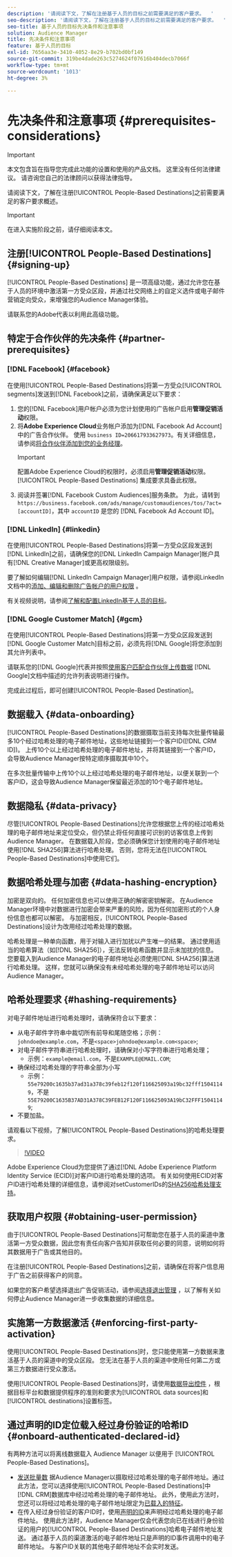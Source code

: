 ```yaml
---
description: '请阅读下文，了解在注册基于人员的目标之前需要满足的客户要求。  '
seo-description: '请阅读下文，了解在注册基于人员的目标之前需要满足的客户要求。  '
seo-title: 基于人员的目标先决条件和注意事项
solution: Audience Manager
title: 先决条件和注意事项
feature: 基于人员的目标
exl-id: 7656aa3e-3410-4052-8e29-b702bd0bf149
source-git-commit: 319be4dade263c5274624f07616b404decb7066f
workflow-type: tm+mt
source-wordcount: '1013'
ht-degree: 3%

---
```


# 先决条件和注意事项 {#prerequisites-considerations}

>[!IMPORTANT]
>本文包含旨在指导您完成此功能的设置和使用的产品文档。 这里没有任何法律建议。 请咨询您自己的法律顾问以获得法律指导。

请阅读下文，了解在注册[!UICONTROL People-Based Destinations]之前需要满足的客户要求概述。

>[!IMPORTANT]
> 在进入实施阶段之前，请仔细阅读本文。

## 注册[!UICONTROL People-Based Destinations] {#signing-up}

[!UICONTROL People-Based Destinations] 是一项高级功能，通过允许您在基于人员的环境中激活第一方受众区段，并通过社交网络上的自定义选件或电子邮件营销定向受众，来增强您的Audience Manager体验。

请联系您的Adobe代表以利用此高级功能。

## 特定于合作伙伴的先决条件 {#partner-prerequisites}

### [!DNL Facebook] {#facebook}

在使用[!UICONTROL People-Based Destinations]将第一方受众[!UICONTROL segments]发送到[!DNL Facebook]之前，请确保满足以下要求：

1. 您的[!DNL Facebook]用户帐户必须为您计划使用的广告帐户启用&#x200B;**管理促销活动**&#x200B;权限。
2. 将&#x200B;**Adobe Experience Cloud**&#x200B;业务帐户添加为[!DNL Facebook Ad Account]中的广告合作伙伴。 使用 `business ID=206617933627973`。有关详细信息，请参阅[将合作伙伴添加到您的业务经理](https://www.facebook.com/business/help/1717412048538897)。
   >[!IMPORTANT]
   > 配置Adobe Experience Cloud的权限时，必须启用&#x200B;**管理促销活动**&#x200B;权限。 [!UICONTROL People-Based Destinations] 集成要求具备此权限。
3. 阅读并签署[!DNL Facebook Custom Audiences]服务条款。 为此，请转到 `https://business.facebook.com/ads/manage/customaudiences/tos/?act=[accountID]`，其中 `accountID` 是您的 [!DNL Facebook Ad Account ID]。

### [!DNL LinkedIn] {#linkedin}

在使用[!UICONTROL People-Based Destinations]将第一方受众区段发送到[!DNL LinkedIn]之前，请确保您的[!DNL LinkedIn Campaign Manager]帐户具有[!DNL Creative Manager]或更高权限级别。

要了解如何编辑[!DNL LinkedIn Campaign Manager]用户权限，请参阅LinkedIn文档中的[添加、编辑和删除广告帐户的用户权限](https://www.linkedin.com/help/lms/answer/5753) 。

有关视频说明，请参阅[了解和配置LinkedIn基于人员的目标](https://experienceleague.adobe.com/docs/audience-manager-learn/tutorials/data-activation/people-based-destinations/understanding-and-configuring-the-linkedin-pbd.html)。

### [!DNL Google Customer Match] {#gcm}

在使用[!UICONTROL People-Based Destinations]将第一方受众区段发送到[!DNL Google Customer Match]目标之前，必须先将[!DNL Google]将您添加到其允许列表中。

请联系您的[!DNL Google]代表并按照[使用客户匹配合作伙伴上传数据](https://support.google.com/google-ads/answer/7361372?hl=en&amp;ref_topic=6296507) [!DNL Google]文档中描述的允许列表说明进行操作。

完成此过程后，即可创建[!UICONTROL People-Based Destination]。

## 数据载入 {#data-onboarding}

[!UICONTROL People-Based Destinations]的数据摄取当前支持每次批量传输最多10个经过哈希处理的电子邮件地址，这些地址链接到一个客户ID([!DNL CRM ID])。 上传10个以上经过哈希处理的电子邮件地址，并将其链接到一个客户ID，会导致Audience Manager按特定顺序摄取其中10个。

在多次批量传输中上传10个以上经过哈希处理的电子邮件地址，以便关联到一个客户ID，这会导致Audience Manager保留最近添加的10个电子邮件地址。

## 数据隐私 {#data-privacy}

尽管[!UICONTROL People-Based Destinations]允许您根据您上传的经过哈希处理的电子邮件地址来定位受众，但仍禁止将任何直接可识别的访客信息上传到Audience Manager。 在数据载入阶段，您必须确保您计划使用的电子邮件地址使用[!DNL SHA256]算法进行哈希处理。 否则，您将无法在[!UICONTROL People-Based Destinations]中使用它们。

## 数据哈希处理与加密 {#data-hashing-encryption}

加密是双向的。 任何加密信息也可以使用正确的解密密钥解密。 在Audience Manager环境中对数据进行加密会带来严重的风险，因为任何加密形式的个人身份信息也都可以解密。 与加密相反，[!UICONTROL People-Based Destinations]设计为改用经过哈希处理的数据。

哈希处理是一种单向函数，用于对输入进行加扰以产生唯一的结果。 通过使用适当的哈希算法（如[!DNL SHA256]），无法反转哈希函数并显示未加扰的信息。 您要载入到Audience Manager的电子邮件地址必须使用[!DNL SHA256]算法进行哈希处理。 这样，您就可以确保没有未经哈希处理的电子邮件地址可以访问Audience Manager。

## 哈希处理要求 {#hashing-requirements}

对电子邮件地址进行哈希处理时，请确保符合以下要求：

* 从电子邮件字符串中裁切所有前导和尾随空格；示例：`johndoe@example.com`，不是`<space>johndoe@example.com<space>`;
* 对电子邮件字符串进行哈希处理时，请确保对小写字符串进行哈希处理；
   * 示例：`example@email.com`，不是`EXAMPLE@EMAIL.COM`;
* 确保经过哈希处理的字符串全部为小写
   * 示例：`55e79200c1635b37ad31a378c39feb12f120f116625093a19bc32fff15041149`，不是`55E79200C1635B37AD31A378C39FEB12F120F116625093A19bC32FFF15041149`;
* 不要加盐。

请观看以下视频，了解[!UICONTROL People-Based Destinations]的哈希处理要求。

>[!VIDEO](https://video.tv.adobe.com/v/29003/)

Adobe Experience Cloud为您提供了通过[!DNL Adobe Experience Platform Identity Service (ECID)]对客户ID进行哈希处理的选项。 有关如何使用ECID对客户ID进行哈希处理的详细信息，请参阅对setCustomerIDs的[SHA256哈希处理支持](https://experienceleague.adobe.com/docs/id-service/using/reference/hashing-support.html)。

## 获取用户权限 {#obtaining-user-permission}

由于[!UICONTROL People-Based Destinations]可帮助您在基于人员的渠道中激活第一方受众数据，因此您有责任向客户告知并获取任何必要的同意，说明如何将其数据用于广告或其他目的。

在注册[!UICONTROL People-Based Destinations]之前，请确保在将客户信息用于广告之前获得客户的同意。

如果您的客户希望选择退出广告促销活动，请参阅[选择退出管理](../../overview/data-security-and-privacy/data-privacy-requests.md) ，以了解有关如何停止Audience Manager进一步收集数据的详细信息。

## 实施第一方数据激活 {#enforcing-first-party-activation}

使用[!UICONTROL People-Based Destinations]时，您只能使用第一方数据来激活基于人员的渠道中的受众区段。 您无法在基于人员的渠道中使用任何第二方或第三方数据进行受众激活。

使用[!UICONTROL People-Based Destinations]时，请使用[数据导出控件](../data-export-controls.md) ，根据目标平台和数据提供程序的准则和要求为[!UICONTROL data sources]和[!UICONTROL destinations]设置标签。

## 通过声明的ID定位载入经过身份验证的哈希ID {#onboard-authenticated-declared-id}

有两种方法可以将离线数据载入 Audience Manager 以便用于 [!UICONTROL People-Based Destinations]。

* [发送批量数](../../integration/sending-audience-data/batch-data-transfer-explained/batch-data-transfer-overview.md) 据Audience Manager以摄取经过哈希处理的电子邮件地址。通过此方法，您可以选择使用[!UICONTROL People-Based Destinations]中[!DNL CRM]数据库中经过哈希处理的电子邮件地址。 此外，使用此方法时，您还可以将经过哈希处理的电子邮件地址限定为[已载入的特征](../traits/trait-and-segment-qualification-reference.md)。
* 在传入经过身份验证的客户ID时，使用[声明的ID](../declared-ids.md)来声明经过哈希处理的电子邮件地址。 使用此方法时，Audience Manager仅会代表您向已在线进行身份验证的用户的[!UICONTROL People-Based Destinations]哈希电子邮件地址发送。 通过基于人员的渠道激活的电子邮件地址只是声明的ID事件调用中的电子邮件地址。 与客户ID关联的其他电子邮件地址不会实时发送。
